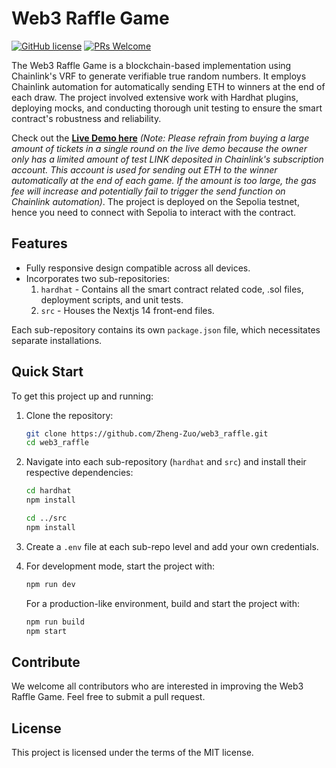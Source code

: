 # Web3 Raffle Game

[![GitHub license](https://img.shields.io/badge/license-MIT-blue.svg)](https://github.com/Zheng-Zuo/web3_raffle)
[![PRs Welcome](https://img.shields.io/badge/PRs-welcome-brightgreen.svg)](https://github.com/Zheng-Zuo/web3_raffle/pulls)

The Web3 Raffle Game is a blockchain-based implementation using Chainlink's VRF to generate verifiable true random numbers. It employs Chainlink automation for automatically sending ETH to winners at the end of each draw. The project involved extensive work with Hardhat plugins, deploying mocks, and conducting thorough unit testing to ensure the smart contract's robustness and reliability.

Check out the **[Live Demo here](http://raffle.momocoder.com)** *(Note: Please refrain from buying a large amount of tickets in a single round on the live demo because the owner only has a limited amount of test LINK deposited in Chainlink's subscription account. This account is used for sending out ETH to the winner automatically at the end of each game. If the amount is too large, the gas fee will increase and potentially fail to trigger the send function on Chainlink automation)*. The project is deployed on the Sepolia testnet, hence you need to connect with Sepolia to interact with the contract.

## Features
- Fully responsive design compatible across all devices.
- Incorporates two sub-repositories:
    1. `hardhat` - Contains all the smart contract related code, .sol files, deployment scripts, and unit tests.
    2. `src` - Houses the Nextjs 14 front-end files.

Each sub-repository contains its own `package.json` file, which necessitates separate installations.

## Quick Start

To get this project up and running:

1. Clone the repository:

    ```bash
    git clone https://github.com/Zheng-Zuo/web3_raffle.git
    cd web3_raffle
    ```

2. Navigate into each sub-repository (`hardhat` and `src`) and install their respective dependencies:

    ```bash
    cd hardhat
    npm install

    cd ../src
    npm install
    ```

3. Create a `.env` file at each sub-repo level and add your own credentials.

4. For development mode, start the project with:

    ```bash
    npm run dev
    ```
    
   For a production-like environment, build and start the project with:

    ```bash
    npm run build
    npm start
    ```

## Contribute

We welcome all contributors who are interested in improving the Web3 Raffle Game. Feel free to submit a pull request.

## License

This project is licensed under the terms of the MIT license.